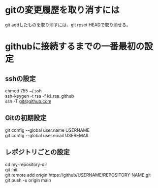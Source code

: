 # gitの変更履歴を取り消すには  
git addしたものを取り消すには、git reset HEADで取り消せる。  
  
# githubに接続するまでの一番最初の設定 
## sshの設定  
chmod 755 ~/.ssh  
ssh-keygen -t rsa -f id_rsa_github  
ssh -T git@github.com  
  
## Gitの初期設定
git config --global user.name USERNAME  
git config --global user.email USEREMAIL  
  
## レポジトリごとの設定  
cd my-repository-dir  
git init  
git remote add origin https://github/USERNAME/REPOSITORY-NAME.git  
git push -u origin main  

